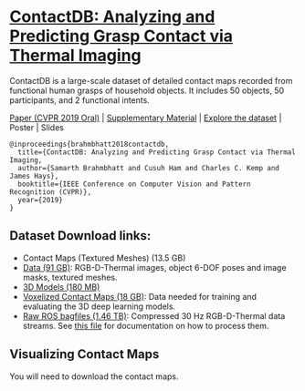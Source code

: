 # [ContactDB: Analyzing and Predicting Grasp Contact via Thermal Imaging](https://contactdb.cc.gatech.edu)
ContactDB is a large-scale dataset of detailed contact maps recorded from functional human grasps of household objects. It includes 50 objects, 50 participants, and 2 functional intents.

[Paper (CVPR 2019 Oral)](https://contactdb.cc.gatech.edu/contactdb_paper.pdf) | [Supplementary Material](https://contactdb.cc.gatech.edu/contactdb_supp.pdf) | [Explore the dataset](https://contactdb.cc.gatech.edu/contactdb_explorer.html) | Poster | Slides
```
@inproceedings{brahmbhatt2018contactdb,
  title={ContactDB: Analyzing and Predicting Grasp Contact via Thermal Imaging,
  author={Samarth Brahmbhatt and Cusuh Ham and Charles C. Kemp and James Hays},
  booktitle={IEEE Conference on Computer Vision and Pattern Recognition (CVPR)},
  year={2019}
}
```

## Dataset Download links:
- Contact Maps (Textured Meshes) (13.5 GB)
- [Data (91 GB)](https://www.dropbox.com/sh/yjp1s73ollrfafi/AAATWS-1l-MzUcNtahR36fB-a?dl=0): RGB-D-Thermal images, object 6-DOF poses and image masks, textured meshes.
- [3D Models (180 MB)](https://www.dropbox.com/sh/jdndpjhmq9pabgi/AADRBXURc97_tPsQKCy1Zj60a?dl=0)
- [Voxelized Contact Maps (18 GB)](https://www.dropbox.com/sh/x5ivxw75tvf6tax/AADXw7KRWbH3eEofbbr6NQQga?dl=0): Data needed for training and evaluating the 3D deep learning models.
- [Raw ROS bagfiles (1.46 TB)](https://www.dropbox.com/sh/hn90i9qglddnfpb/AABfB3pd34nkEF7_usktvVLMa?dl=0): Compressed 30 Hz RGB-D-Thermal data streams. See [this file](docs/rosbags.md) for documentation on how to process them.

## Visualizing Contact Maps
You will need to download the contact maps.
